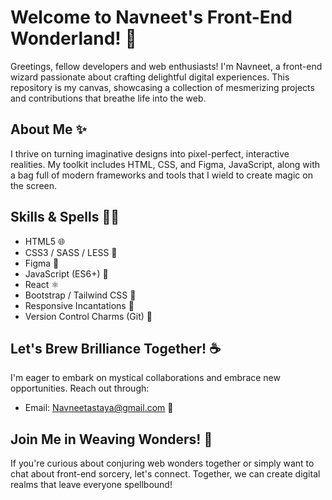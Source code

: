 
# Welcome to Navneet's Front-End Wonderland! 🚀

Greetings, fellow developers and web enthusiasts! I'm Navneet, a front-end wizard passionate about crafting delightful digital experiences. This repository is my canvas, showcasing a collection of mesmerizing projects and contributions that breathe life into the web.

## About Me ✨

I thrive on turning imaginative designs into pixel-perfect, interactive realities. My toolkit includes HTML, CSS, and Figma, JavaScript, along with a bag full of modern frameworks and tools that I wield to create magic on the screen.

## Skills & Spells 🧙‍♂️

- HTML5 🌐
- CSS3 / SASS / LESS 🎨
- Figma 🎨
- JavaScript (ES6+) 🚀
- React  ⚛️
- Bootstrap / Tailwind CSS 🌈
- Responsive Incantations 📱
- Version Control Charms (Git) 🔮

## Let's Brew Brilliance Together! ☕

I'm eager to embark on mystical collaborations and embrace new opportunities. Reach out through:

- Email: Navneetastaya@gmail.com 📧

## Join Me in Weaving Wonders! 🌌

If you're curious about conjuring web wonders together or simply want to chat about front-end sorcery, let's connect. Together, we can create digital realms that leave everyone spellbound!


